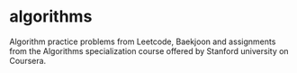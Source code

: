 # algorithms
Algorithm practice problems from Leetcode, Baekjoon and assignments from the Algorithms specialization course offered by Stanford university on Coursera.
